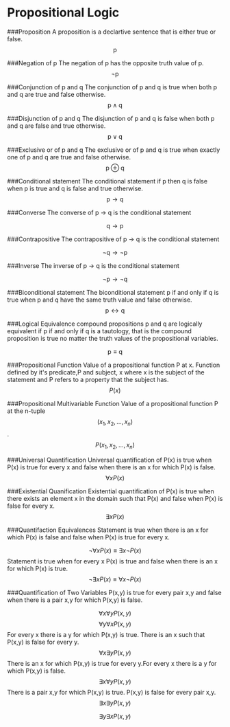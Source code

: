 # Propositional Logic

###Proposition
A proposition is a declartive sentence 
that is either true or false.
$$
\mbox{p}
$$

###Negation of p
The negation of p has the opposite truth value of p.
$$
\neg \mbox{p}
$$

###Conjunction of p and q
The conjunction of p and q is true when both p and q are true and false otherwise.
$$
\mbox{p} \wedge \mbox{q}
$$

###Disjunction of p and q
The disjunction of p and q is false when both p and q are false and true otherwise.
$$
\mbox{p} \lor \mbox{q}
$$

###Exclusive or of p and q
The exclusive or of p and q is true when exactly one of p and q are true and false otherwise.
$$
\mbox{p} \oplus \mbox{q}
$$

###Conditional statement
The conditional statement if p then q
is false
when
p is true and q is false
and true otherwise.
$$
\mbox{p} \rightarrow \mbox{q}
$$

###Converse
The converse of p $\rightarrow$ q
is the conditional statement

$$
\mbox{q} \rightarrow \mbox{p}
$$

###Contrapositive
The contrapositive of p $\rightarrow$ q
is the conditional statement

$$
\neg \mbox{q} \rightarrow \neg \mbox{p}
$$

###Inverse
The inverse of p $\rightarrow$ q
is the conditional statement

$$
\neg \mbox{p} \rightarrow \neg \mbox{q}
$$

###Biconditional statement
The biconditional statement p if and only if q
is true
when
p and q have the same truth value
and false otherwise.
$$
\mbox{p} \leftrightarrow \mbox{q}
$$

###Logical Equivalence
compound propositions p and q are logically equivalent if 
p if and only if q is a tautology,
that is the compound proposition is true 
no matter the truth values of the propositional variables.

$$
\mbox{p} \equiv \mbox{q}
$$

###Propositional Function
Value of a propositional function P at x.
Function defined by it's predicate,P and subject, x
where
x is the subject of the statement and
P refers to a property that the subject has.
$$
P(x)
$$

###Propositional Multivariable Function
Value of a propositional function P at the n-tuple $$(x_{1},x_{2},\dots,x_{n})$$.
$$
P(x_{1},x_{2},\dots,x_{n})
$$

###Universal Quantification
Universal quantification of P(x)
is true
when
P(x) is true for every x
and false
when
there is an x for which P(x) is false.
$$
\forall x P(x)
$$


###Existential Quanification
Existential quantification of P(x)
is true
when
there exists an element x in the domain such that P(x)
and false
when
P(x) is false for every x.
$$
\exists x P(x)
$$

###Quantifaction Equivalences
Statement is true
when
there is an x for which P(x) is false
and
false 
when
P(x) is true for every x.

$$
\neg \forall x P(x)\equiv\exists x \neg P(x)
$$
Statement is true when for every x P(x) is true and false when there is an x for which P(x) is true.
$$
\neg \exists x P(x)\equiv\forall x \neg P(x)
$$

###Quantification of Two Variables
P(x,y) is true for every pair x,y and false when there is a pair x,y for which P(x,y) is false.


$$
\forall x \forall y P(x,y)
$$
$$
\forall y \forall x P(x,y)
$$
For every x there is a y for which P(x,y) is true. There is an x such that P(x,y) is false for every y.
$$
\forall x \exists y P(x,y)
$$
There is an x for which P(x,y) is true for every y.For every x there is a y for which P(x,y) is false.
$$
\exists x \forall y P(x,y)
$$
There is a pair x,y for which P(x,y) is true. P(x,y) is false for every pair x,y.
$$
\exists x \exists y P(x,y)
$$

$$
\exists y \exists x P(x,y)
$$


